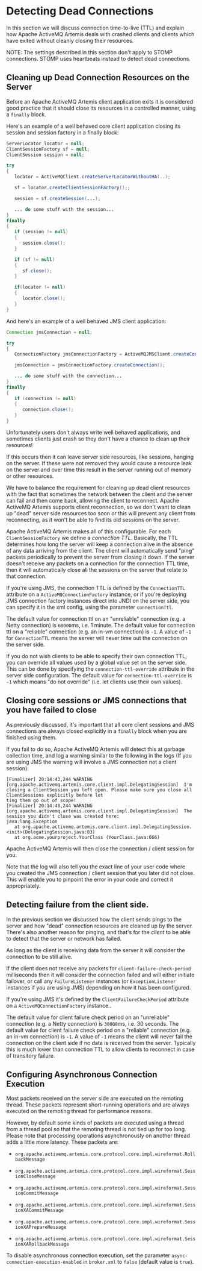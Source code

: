 # Detecting Dead Connections

In this section we will discuss connection time-to-live (TTL) and
explain how Apache ActiveMQ Artemis deals with crashed clients and clients which have
exited without cleanly closing their resources.

NOTE: The settings described in this section don't apply to STOMP
connections.  STOMP uses heartbeats instead to detect dead
connections.

## Cleaning up Dead Connection Resources on the Server

Before an Apache ActiveMQ Artemis client application exits it is considered good
practice that it should close its resources in a controlled manner,
using a `finally` block.

Here's an example of a well behaved core client application closing its
session and session factory in a finally block:

``` java
ServerLocator locator = null;
ClientSessionFactory sf = null;
ClientSession session = null;

try
{
   locator = ActiveMQClient.createServerLocatorWithoutHA(..);

   sf = locator.createClientSessionFactory();;

   session = sf.createSession(...);

   ... do some stuff with the session...
}
finally
{
   if (session != null)
   {
      session.close();
   }

   if (sf != null)
   {
      sf.close();
   }

   if(locator != null)
   {
      locator.close();
   }
}
```

And here's an example of a well behaved JMS client application:

``` java
Connection jmsConnection = null;

try
{
   ConnectionFactory jmsConnectionFactory = ActiveMQJMSClient.createConnectionFactoryWithoutHA(...);

   jmsConnection = jmsConnectionFactory.createConnection();

   ... do some stuff with the connection...
}
finally
{
   if (connection != null)
   {
      connection.close();
   }
}
```

Unfortunately users don't always write well behaved applications, and
sometimes clients just crash so they don't have a chance to clean up
their resources!

If this occurs then it can leave server side resources, like sessions,
hanging on the server. If these were not removed they would cause a
resource leak on the server and over time this result in the server
running out of memory or other resources.

We have to balance the requirement for cleaning up dead client resources
with the fact that sometimes the network between the client and the
server can fail and then come back, allowing the client to reconnect.
Apache ActiveMQ Artemis supports client reconnection, so we don't want to clean up
"dead" server side resources too soon or this will prevent any client
from reconnecting, as it won't be able to find its old sessions on the
server.

Apache ActiveMQ Artemis makes all of this configurable. For each `ClientSessionFactory`
we define a *connection TTL*. Basically, the TTL determines how long the
server will keep a connection alive in the absence of any data arriving
from the client. The client will automatically send "ping" packets
periodically to prevent the server from closing it down. If the server
doesn't receive any packets on a connection for the connection TTL time,
then it will automatically close all the sessions on the server that
relate to that connection.

If you're using JMS, the connection TTL is defined by the
`ConnectionTTL` attribute on a `ActiveMQConnectionFactory` instance, or
if you're deploying JMS connection factory instances direct into JNDI on
the server side, you can specify it in the xml config, using the
parameter `connectionTtl`.

The default value for connection ttl on an "unreliable" connection (e.g.
a Netty connection) is `60000`ms, i.e. 1 minute. The default value for
connection ttl on a "reliable" connection (e.g. an in-vm connection) is
`-1`. A value of `-1` for `ConnectionTTL` means the server will never
time out the connection on the server side.

If you do not wish clients to be able to specify their own connection
TTL, you can override all values used by a global value set on the
server side. This can be done by specifying the
`connection-ttl-override` attribute in the server side configuration.
The default value for `connection-ttl-override` is `-1` which means "do
not override" (i.e. let clients use their own values).

## Closing core sessions or JMS connections that you have failed to close

As previously discussed, it's important that all core client sessions
and JMS connections are always closed explicitly in a `finally` block
when you are finished using them.

If you fail to do so, Apache ActiveMQ Artemis will detect this at garbage collection
time, and log a warning similar to the following in the logs (If you are
using JMS the warning will involve a JMS connection not a client
session):

    [Finalizer] 20:14:43,244 WARNING [org.apache.activemq.artemis.core.client.impl.DelegatingSession]  I'm closing a ClientSession you left open. Please make sure you close all ClientSessions explicitly before let
    ting them go out of scope!
    [Finalizer] 20:14:43,244 WARNING [org.apache.activemq.artemis.core.client.impl.DelegatingSession]  The session you didn't close was created here:
    java.lang.Exception
       at org.apache.activemq.artemis.core.client.impl.DelegatingSession.<init>(DelegatingSession.java:83)
       at org.acme.yourproject.YourClass (YourClass.java:666)

Apache ActiveMQ Artemis will then close the connection / client session for you.

Note that the log will also tell you the exact line of your user code
where you created the JMS connection / client session that you later did
not close. This will enable you to pinpoint the error in your code and
correct it appropriately.

## Detecting failure from the client side.

In the previous section we discussed how the client sends pings to the
server and how "dead" connection resources are cleaned up by the server.
There's also another reason for pinging, and that's for the *client* to
be able to detect that the server or network has failed.

As long as the client is receiving data from the server it will consider
the connection to be still alive.

If the client does not receive any packets for
`client-failure-check-period` milliseconds then it will consider the
connection failed and will either initiate failover, or call any
`FailureListener` instances (or `ExceptionListener` instances if you are
using JMS) depending on how it has been configured.

If you're using JMS it's defined by the `ClientFailureCheckPeriod`
attribute on a `ActiveMQConnectionFactory` instance..

The default value for client failure check period on an "unreliable"
connection (e.g. a Netty connection) is `30000`ms, i.e. 30 seconds. The
default value for client failure check period on a "reliable" connection
(e.g. an in-vm connection) is `-1`. A value of `-1` means the client
will never fail the connection on the client side if no data is received
from the server. Typically this is much lower than connection TTL to
allow clients to reconnect in case of transitory failure.

## Configuring Asynchronous Connection Execution

Most packets received on the server side are executed on the remoting
thread. These packets represent short-running operations and are always
executed on the remoting thread for performance reasons.

However, by default some kinds of packets are executed using a thread
from a thread pool so that the remoting thread is not tied up for too
long. Please note that processing operations asynchronously on another
thread adds a little more latency. These packets are:

-   `org.apache.activemq.artemis.core.protocol.core.impl.wireformat.RollbackMessage`

-   `org.apache.activemq.artemis.core.protocol.core.impl.wireformat.SessionCloseMessage`

-   `org.apache.activemq.artemis.core.protocol.core.impl.wireformat.SessionCommitMessage`

-   `org.apache.activemq.artemis.core.protocol.core.impl.wireformat.SessionXACommitMessage`

-   `org.apache.activemq.artemis.core.protocol.core.impl.wireformat.SessionXAPrepareMessage`

-   `org.apache.activemq.artemis.core.protocol.core.impl.wireformat.SessionXARollbackMessage`

To disable asynchronous connection execution, set the parameter
`async-connection-execution-enabled` in `broker.xml` to
`false` (default value is `true`).
